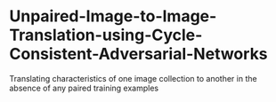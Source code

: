# Unpaired-Image-to-Image-Translation-using-Cycle-Consistent-Adversarial-Networks
Translating characteristics of one image collection to another in the absence of any paired training examples
